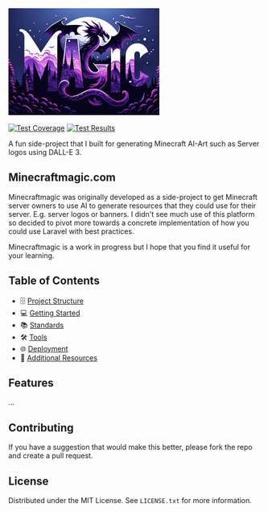 <img src="public/assets/art/server_logo/end-explorer.png"/>

[![Test Coverage](https://img.shields.io/endpoint?url=https://gist.githubusercontent.com/James-buzz/63f837f639ec90f1b789af69aab0ddd0/raw/minecraftmagic-pre-alpha-cobertura-coverage.json)](https://james-buzz.github.io/minecraftmagic-pre-alpha/coverage)
[![Test Results](https://img.shields.io/endpoint?url=https://gist.githubusercontent.com/James-buzz/63f837f639ec90f1b789af69aab0ddd0/raw/minecraftmagic-pre-alpha-junit-tests.json)](https://github.com/james-buzz/minecraftmagic-pre-alpha/actions/workflows/tests.yml)

A fun side-project that I built for generating Minecraft AI-Art such as Server logos using DALL-E 3.

## Minecraftmagic.com

Minecraftmagic was originally developed as a side-project to get Minecraft server owners to use AI to generate resources that they could use for their server. E.g. server logos or banners. I didn't see much use of this platform so decided to pivot more towards a concrete implementation of how you could use Laravel with best practices.

Minecraftmagic is a work in progress but I hope that you find it useful for your learning.

## Table of Contents
- 🗄️ [Project Structure](./docs/project-structure.md)
- 💻 [Getting Started](./docs/getting-started.md)
- 📚 [Standards](./docs/standards.md)
- 🛠️ [Tools](./docs/tools.md)
- 🌐 [Deployment](./docs/deployment.md)
- 📖 [Additional Resources](./docs/additional-resources.md)

## Features

... 

## Contributing

If you have a suggestion that would make this better, please fork the repo and create a pull request.

## License

Distributed under the MIT License. See `LICENSE.txt` for more information.
